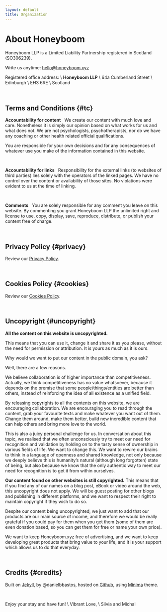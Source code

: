 ```yaml
---
layout: default
title: Organization
---
```


# About Honeyboom


  Honeyboom LLP is a Limited Liability Partnership registered in Scotland (SO306239).

  Write us anytime: [hello@honeyboom.xyz](mailto:hello@honeyboom.xyz)

  Registered office address: \\
  <b>Honeyboom LLP</b> \\
  64a Cumberland Street \\
  Edinburgh \\
  EH3 6RE \\
  Scotland

&nbsp;

## Terms and Conditions {#tc}

<b>Accountability for content</b>
&nbsp;
We create our content with much love and care. Nonetheless it is simply our opinion based on what works for us and what does not. We are not psychologists, psychotherapists, nor do we have any coaching or other health related official qualifications.

You are responsible for your own decisions and for any consequences of whatever use you make of the information contained in this website.

&nbsp;

<b>Accountability for links</b>
&nbsp;
Responsibility for the external links (to websites of third parties) lies solely with the operators of the linked pages. We have no control over the content or availability of those sites. No violations were evident to us at the time of linking.

&nbsp;

<b>Comments</b>
&nbsp;
You are solely responsible for any comment you leave on this website. By commenting you grant Honeyboom LLP the unlimited right and license to use, copy, display, save, reproduce, distribute, or publish your content free of charge.

&nbsp;

## Privacy Policy {#privacy}

Review our [Privacy Policy](https://www.iubenda.com/privacy-policy/11652594).

&nbsp;

## Cookies Policy {#cookies}

Review our [Cookies Policy](https://www.iubenda.com/privacy-policy/11652594/cookie-policy).

&nbsp;

## Uncopyright {#uncopyright}

<b>All the content on this website is uncopyrighted.</b>

This means that you can use it, change it and share it as you please, without the need for permission or attribution. It is yours as much as it is ours.

Why would we want to put our content in the public domain, you ask?

Well, there are a few reasons.

We believe collaboration is of higher importance than competitiveness. Actually, we think competitiveness has no value whatsoever, because it depends on the premise that some people/things/entities are better than others, instead of reinforcing the idea of all existence as a unified field.

By releasing copyrights to all the contents on this website, we are encouraging collaboration. We are encouraging you to read through the content, grab your favourite texts and make whatever you want out of them. Change them around, make them better, build new incredible content that can help others and bring more love to the world.

This is also a juicy personal challenge for us. In conversation about this topic, we realised that we often unconsciously try to meet our need for recognition and validation by holding on to the tasty sense of ownership in various fields of life. We want to change this. We want to rewire our brains to think in a language of openness and shared knowledge, not only because we deeply believe this is humanity’s natural (although long forgotten) state of being, but also because we know that the only authentic way to meet our need for recognition is to get it from within ourselves.

<b>Our content found on other websites is still copyrighted.</b> This means that if you find any of our names on a blog post, eBook or video around the web, this uncopyright does not apply. We will be guest posting for other blogs and publishing in different platforms, and we want to respect their right to maintain copyright if they wish to do so.

Despite our content being uncopyrighted, we just want to add that our products are our main source of income, and therefore we would be really grateful if you could pay for them when you get them (some of them are even donation based, so you can get them for free or name your own price).

We want to keep Honeyboom.xyz free of advertising, and we want to keep developing great products that bring value to your life, and it is your support which allows us to do that everyday.

&nbsp;

## Credits {#credits}

Built on [Jekyll](https://jekyllrb.com/), by @danielbbastos, hosted on [Github](https://github.com/), using [Minima](https://github.com/jekyll/minima) theme.

&nbsp;



Enjoy your stay and have fun! \\
Vibrant Love, \\
Silvia and Michal
